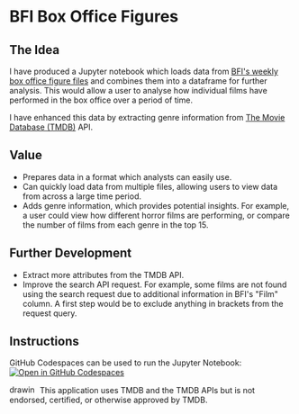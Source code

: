 # BFI Box Office Figures

## The Idea
I have produced a Jupyter notebook which loads data from [BFI's weekly box office figure files](https://www.bfi.org.uk/industry-data-insights/weekend-box-office-figures) and combines them into a dataframe for further analysis. This would allow a user to analyse how individual films have performed in the box office over a period of time.

I have enhanced this data by extracting genre information from [The Movie Database (TMDB)](https://www.themoviedb.org/) API.

## Value
- Prepares data in a format which analysts can easily use.
- Can quickly load data from multiple files, allowing users to view data from across a large time period.
- Adds genre information, which provides potential insights. For example, a user could view how different horror films are performing, or compare the number of films from each genre in the top 15.

## Further Development
- Extract more attributes from the TMDB API.
- Improve the search API request. For example, some films are not found using the search request due to additional information in BFI's "Film" column. A first step would be to exclude anything in brackets from the request query.

## Instructions
GitHub Codespaces can be used to run the Jupyter Notebook:
[![Open in GitHub Codespaces](https://github.com/codespaces/badge.svg)](https://codespaces.new/fancyduck5000/box-office-figures?quickstart=1)


<img src="https://www.themoviedb.org/assets/2/v4/logos/v2/blue_square_1-5bdc75aaebeb75dc7ae79426ddd9be3b2be1e342510f8202baf6bffa71d7f5c4.svg" alt="drawing" width="50" height="15"/> This application uses TMDB and the TMDB APIs but is not endorsed, certified, or otherwise approved by TMDB.
